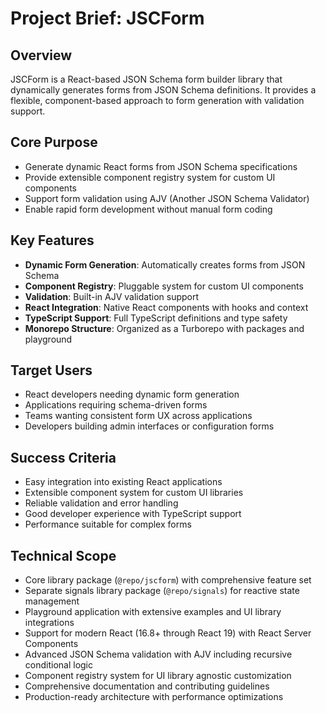 # Project Brief: JSCForm

## Overview
JSCForm is a React-based JSON Schema form builder library that dynamically generates forms from JSON Schema definitions. It provides a flexible, component-based approach to form generation with validation support.

## Core Purpose
- Generate dynamic React forms from JSON Schema specifications
- Provide extensible component registry system for custom UI components
- Support form validation using AJV (Another JSON Schema Validator)
- Enable rapid form development without manual form coding

## Key Features
- **Dynamic Form Generation**: Automatically creates forms from JSON Schema
- **Component Registry**: Pluggable system for custom UI components
- **Validation**: Built-in AJV validation support
- **React Integration**: Native React components with hooks and context
- **TypeScript Support**: Full TypeScript definitions and type safety
- **Monorepo Structure**: Organized as a Turborepo with packages and playground

## Target Users
- React developers needing dynamic form generation
- Applications requiring schema-driven forms
- Teams wanting consistent form UX across applications
- Developers building admin interfaces or configuration forms

## Success Criteria
- Easy integration into existing React applications
- Extensible component system for custom UI libraries
- Reliable validation and error handling
- Good developer experience with TypeScript support
- Performance suitable for complex forms

## Technical Scope
- Core library package (`@repo/jscform`) with comprehensive feature set
- Separate signals library package (`@repo/signals`) for reactive state management
- Playground application with extensive examples and UI library integrations
- Support for modern React (16.8+ through React 19) with React Server Components
- Advanced JSON Schema validation with AJV including recursive conditional logic
- Component registry system for UI library agnostic customization
- Comprehensive documentation and contributing guidelines
- Production-ready architecture with performance optimizations
